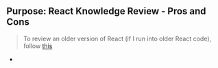 ## Purpose: React Knowledge Review - Pros and Cons

> To review an older version of React (if I run into older React code), follow [this](https://www.w3schools.com/react/react_render.asp)

- 















